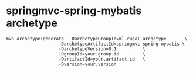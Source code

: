 springmvc-spring-mybatis archetype    
==========================

    mvn archetype:generate  -DarchetypeGroupId=ml.rugal.archetype       \
                        -DarchetypeArtifactId=springmvc-spring-mybatis \
                        -DarchetypeVersion=0.1          \
                        -DgroupId=your.group.id         \
                        -DartifactId=your.artifact.id   \
                        -Dversion=your.version